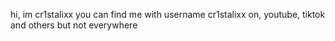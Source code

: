 hi, im cr1stalixx
you can find me with username cr1stalixx on, youtube, tiktok and others but not everywhere
